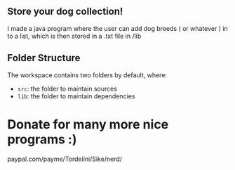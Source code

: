 ## Store your dog collection!

I made a java program where the user can add dog breeds ( or whatever ) in to a list, which is then stored in a .txt file in /lib

## Folder Structure

The workspace contains two folders by default, where:

- `src`: the folder to maintain sources
- `lib`: the folder to maintain dependencies

# Donate for many more nice programs :)

paypal.com/payme/Tordelini/Sike/nerd/